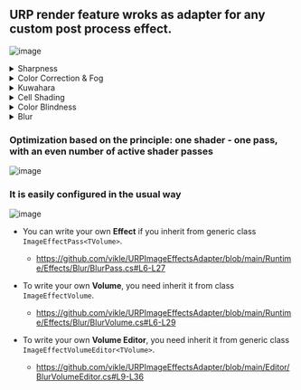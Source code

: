 ## URP render feature wroks as adapter for any custom post process effect.

![image](https://github.com/user-attachments/assets/304a4045-aa7a-486a-b8a2-a64b2acca617)

<details>
  <summary>Sharpness</summary>
  
![image](https://github.com/user-attachments/assets/9f31e731-2d51-4fcd-afde-4a547134844c)
![image](https://github.com/user-attachments/assets/41774681-ce5a-437c-bd2c-d281e9fc4945)
  
</details>

<details>
   <summary>Color Correction & Fog</summary>

![image](https://github.com/user-attachments/assets/e47cad49-8511-4b51-816e-085528747a2b)
![image](https://github.com/user-attachments/assets/984d3fa9-7e1c-4767-8360-d65f935d7c9f)
![image](https://github.com/user-attachments/assets/36eb2c31-b658-4d79-a1fd-ab97673247dd)
  
</details>

<details>
  <summary>Kuwahara</summary>

![image](https://github.com/user-attachments/assets/2a2d56d7-be85-4973-baff-6565ab5917cd)
![image](https://github.com/user-attachments/assets/a4fcb28c-8273-4931-bee1-4df4b9fc71d4)

</details>

<details>
  <summary>Cell Shading</summary>

![image](https://github.com/user-attachments/assets/a8ccf886-47c9-43bb-999b-0e17251975dc)
![image](https://github.com/user-attachments/assets/3b4f64db-e46b-461e-ac27-5a2ebf6ca9a4)

</details>

<details>
  <summary>Color Blindness</summary>

![image](https://github.com/user-attachments/assets/942fa86b-f3c3-479f-a34c-2fd15efac20b)


<details>
  <summary>Protanomaly</summary>

![image](https://github.com/user-attachments/assets/67b3a05d-77c0-44e2-a8e1-0209240d96fb)
  
</details>

<details>
  <summary>Deuteranomaly</summary>

![image](https://github.com/user-attachments/assets/9d236e9a-d36c-442b-a325-c94cf42a1ce1)
  
</details>

<details>
  <summary>Tritanomaly</summary>

![image](https://github.com/user-attachments/assets/822863a0-8434-4bd4-a4ff-821acc88ceb8)
  
</details>

</details>



<details>
  <summary>Blur</summary>
  
![image](https://github.com/user-attachments/assets/5c7bc2c2-d0ca-47b7-b93a-bc02e5e4b466)
![image](https://github.com/user-attachments/assets/4dc30476-a154-40da-98df-051c85aa8ac2)

<details>
  <summary>Box</summary>

![image](https://github.com/user-attachments/assets/90e0a78b-e024-4ac7-98dc-801ecde9566b)

</details>

<details>
  <summary>Gaussian</summary>

![image](https://github.com/user-attachments/assets/b11859fc-b1aa-4017-9261-c74221592230)
  
</details>
  
</details>

</details>

### Optimization based on the principle: one shader - one pass, with an even number of active shader passes
![image](https://github.com/user-attachments/assets/25053a53-b3c2-4359-a8d7-57a6a9137439)

### It is easily configured in the usual way
![image](https://github.com/user-attachments/assets/68dd0a05-15b8-46d1-b9b2-c458c8db8eb5)

- You can write your own **Effect** if you inherit from generic class `ImageEffectPass<TVolume>`.
  - https://github.com/vikle/URPImageEffectsAdapter/blob/main/Runtime/Effects/Blur/BlurPass.cs#L6-L27

- To write your own **Volume**, you need inherit it from class `ImageEffectVolume`.
  - https://github.com/vikle/URPImageEffectsAdapter/blob/main/Runtime/Effects/Blur/BlurVolume.cs#L6-L29

- To write your own **Volume Editor**, you need inherit it from generic class `ImageEffectVolumeEditor<TVolume>`.
  - https://github.com/vikle/URPImageEffectsAdapter/blob/main/Editor/BlurVolumeEditor.cs#L9-L36
